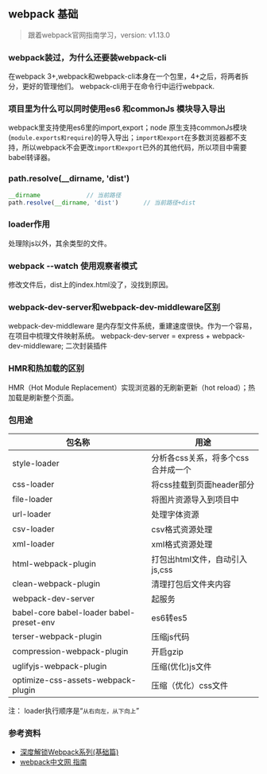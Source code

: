 ## webpack 基础
> 跟着webpack官网指南学习，version: v1.13.0

### webpack装过，为什么还要装webpack-cli

在webpack 3+,webpack和webpack-cli本身在一个包里，4+之后，将两者拆分，更好的管理他们。
webpack-cli用于在命令行中运行webpack.


### 项目里为什么可以同时使用es6 和commonJs 模块导入导出

webpack里支持使用es6里的import,export；node 原生支持commonJs模块(`module.exports和require`)的导入导出；`import和export`在多数浏览器都不支持，所以webpack不会更改`import和export`已外的其他代码，所以项目中需要babel转译器。

### path.resolve(__dirname, 'dist')

```js
__dirname             // 当前路径
path.resolve(__dirname, 'dist')       // 当前路径+dist
```

### loader作用
处理除js以外，其余类型的文件。

### webpack --watch 使用观察者模式

修改文件后，dist上的index.html没了，没找到原因。


### webpack-dev-server和webpack-dev-middleware区别
webpack-dev-middleware 是内存型文件系统，重建速度很快。作为一个容易，在项目中梳理文件映射系统。
webpack-dev-server = express + webpack-dev-middleware; 二次封装插件

### HMR和热加载的区别
HMR（Hot Module Replacement）实现浏览器的无刷新更新（hot reload）；热加载是刷新整个页面。

### 包用途
|包名称|用途|
|--|--|
| style-loader| 分析各css关系，将多个css合并成一个 |
| css-loader | 将css挂载到页面header部分 |
| file-loader | 将图片资源导入到项目中 |
| url-loader |  处理字体资源 |
| csv-loader| csv格式资源处理|
| xml-loader | xml格式资源处理 |
| html-webpack-plugin | 打包出html文件，自动引入js,css |
| clean-webpack-plugin | 清理打包后文件夹内容 |
| webpack-dev-server |起服务|
| babel-core babel-loader babel-preset-env |es6转es5|
| terser-webpack-plugin |压缩js代码|
| compression-webpack-plugin |开启gzip|
| uglifyjs-webpack-plugin |压缩(优化)js文件|
| optimize-css-assets-webpack-plugin |压缩（优化）css文件|


注：
loader执行顺序是“`从右向左，从下向上`” 


### 参考资料
- [深度解锁Webpack系列(基础篇)](https://juejin.im/post/5e5c65fc6fb9a07cd00d8838)
- [webpack中文网 指南](https://www.webpackjs.com/guides/)
